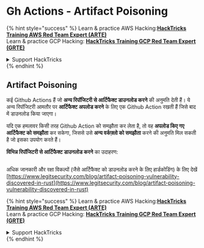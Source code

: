 # Gh Actions - Artifact Poisoning

{% hint style="success" %}
Learn & practice AWS Hacking:<img src="../../../.gitbook/assets/image (1).png" alt="" data-size="line">[**HackTricks Training AWS Red Team Expert (ARTE)**](https://training.hacktricks.xyz/courses/arte)<img src="../../../.gitbook/assets/image (1).png" alt="" data-size="line">\
Learn & practice GCP Hacking: <img src="../../../.gitbook/assets/image (2).png" alt="" data-size="line">[**HackTricks Training GCP Red Team Expert (GRTE)**<img src="../../../.gitbook/assets/image (2).png" alt="" data-size="line">](https://training.hacktricks.xyz/courses/grte)

<details>

<summary>Support HackTricks</summary>

* Check the [**subscription plans**](https://github.com/sponsors/carlospolop)!
* **Join the** 💬 [**Discord group**](https://discord.gg/hRep4RUj7f) or the [**telegram group**](https://t.me/peass) or **follow** us on **Twitter** 🐦 [**@hacktricks\_live**](https://twitter.com/hacktricks\_live)**.**
* **Share hacking tricks by submitting PRs to the** [**HackTricks**](https://github.com/carlospolop/hacktricks) and [**HackTricks Cloud**](https://github.com/carlospolop/hacktricks-cloud) github repos.

</details>
{% endhint %}

## Artifact Poisoning

कई Github Actions हैं जो **अन्य रिपॉजिटरी से आर्टिफैक्ट डाउनलोड करने** की अनुमति देती हैं। ये अन्य रिपॉजिटरी आमतौर पर **आर्टिफैक्ट अपलोड करने** के लिए एक Github Action रखती हैं जिसे बाद में डाउनलोड किया जाएगा।

यदि एक हमलावर किसी तरह Github Action को समझौता कर लेता है, तो वह **अपलोड किए गए आर्टिफैक्ट को समझौता** कर सकेगा, जिससे उसे **अन्य वर्कफ़्लो को समझौता** करने की अनुमति मिल सकती है जो इसका उपयोग करते हैं।

**विभिन्न रिपॉजिटरी से आर्टिफैक्ट डाउनलोड करने** का उदाहरण:

<figure><img src="../../../.gitbook/assets/image (124).png" alt=""><figcaption></figcaption></figure>

अधिक जानकारी और रक्षा विकल्पों (जैसे आर्टिफैक्ट को डाउनलोड करने के लिए हार्डकोडिंग) के लिए देखें [https://www.legitsecurity.com/blog/artifact-poisoning-vulnerability-discovered-in-rust](https://www.legitsecurity.com/blog/artifact-poisoning-vulnerability-discovered-in-rust)

{% hint style="success" %}
Learn & practice AWS Hacking:<img src="../../../.gitbook/assets/image (1).png" alt="" data-size="line">[**HackTricks Training AWS Red Team Expert (ARTE)**](https://training.hacktricks.xyz/courses/arte)<img src="../../../.gitbook/assets/image (1).png" alt="" data-size="line">\
Learn & practice GCP Hacking: <img src="../../../.gitbook/assets/image (2).png" alt="" data-size="line">[**HackTricks Training GCP Red Team Expert (GRTE)**<img src="../../../.gitbook/assets/image (2).png" alt="" data-size="line">](https://training.hacktricks.xyz/courses/grte)

<details>

<summary>Support HackTricks</summary>

* Check the [**subscription plans**](https://github.com/sponsors/carlospolop)!
* **Join the** 💬 [**Discord group**](https://discord.gg/hRep4RUj7f) or the [**telegram group**](https://t.me/peass) or **follow** us on **Twitter** 🐦 [**@hacktricks\_live**](https://twitter.com/hacktricks\_live)**.**
* **Share hacking tricks by submitting PRs to the** [**HackTricks**](https://github.com/carlospolop/hacktricks) and [**HackTricks Cloud**](https://github.com/carlospolop/hacktricks-cloud) github repos.

</details>
{% endhint %}
